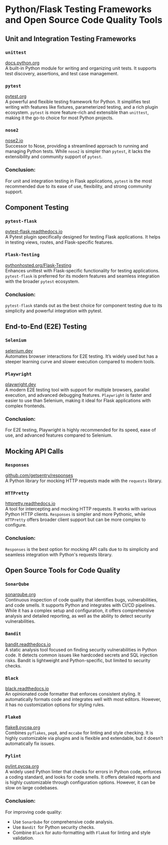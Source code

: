 

# Python/Flask Testing Frameworks and Open Source Code Quality Tools

## Unit and Integration Testing Frameworks

### `unittest`
[docs.python.org](https://docs.python.org)  
A built-in Python module for writing and organizing unit tests. It supports test discovery, assertions, and test case management.

### `pytest`
 [pytest.org](https://pytest.org)  
A powerful and flexible testing framework for Python. It simplifies test writing with features like fixtures, parameterized testing, and a rich plugin ecosystem. `pytest` is more feature-rich and extensible than `unittest`, making it the go-to choice for most Python projects.

### `nose2`
 [nose2.io](https://nose2.io)  
Successor to Nose, providing a streamlined approach to running and managing Python tests. While `nose2` is simpler than `pytest`, it lacks the extensibility and community support of `pytest`.

### Conclusion:
For unit and integration testing in Flask applications, `pytest` is the most recommended due to its ease of use, flexibility, and strong community support.

## Component Testing

### `pytest-flask`
 [pytest-flask.readthedocs.io](https://pytest-flask.readthedocs.io)  
A Pytest plugin specifically designed for testing Flask applications. It helps in testing views, routes, and Flask-specific features.

### `Flask-Testing`
 [pythonhosted.org/Flask-Testing](https://pythonhosted.org/Flask-Testing)  
Enhances unittest with Flask-specific functionality for testing applications. `pytest-flask` is preferred for its modern features and seamless integration with the broader `pytest` ecosystem.

### Conclusion:
`pytest-flask` stands out as the best choice for component testing due to its simplicity and powerful integration with pytest.

## End-to-End (E2E) Testing

### `Selenium`
 [selenium.dev](https://selenium.dev)  
Automates browser interactions for E2E testing. It’s widely used but has a steeper learning curve and slower execution compared to modern tools.

### `Playwright`
 [playwright.dev](https://playwright.dev)  
A modern E2E testing tool with support for multiple browsers, parallel execution, and advanced debugging features. `Playwright` is faster and easier to use than Selenium, making it ideal for Flask applications with complex frontends.

### Conclusion:
For E2E testing, Playwright is highly recommended for its speed, ease of use, and advanced features compared to Selenium.

## Mocking API Calls

### `Responses`
 [github.com/getsentry/responses](https://github.com/getsentry/responses)  
A Python library for mocking HTTP requests made with the `requests` library.

### `HTTPretty`
 [httpretty.readthedocs.io](http://httpretty.readthedocs.io)  
A tool for intercepting and mocking HTTP requests. It works with various Python HTTP clients. `Responses` is simpler and more Pythonic, while `HTTPretty` offers broader client support but can be more complex to configure.

### Conclusion:
`Responses` is the best option for mocking API calls due to its simplicity and seamless integration with Python's requests library.

## Open Source Tools for Code Quality

### `SonarQube`
 [sonarqube.org](https://sonarqube.org)  
Continuous inspection of code quality that identifies bugs, vulnerabilities, and code smells. It supports Python and integrates with CI/CD pipelines. While it has a complex setup and configuration, it offers comprehensive analysis and detailed reporting, as well as the ability to detect security vulnerabilities.

### `Bandit`
 [bandit.readthedocs.io](https://bandit.readthedocs.io)  
A static analysis tool focused on finding security vulnerabilities in Python code. It detects common issues like hardcoded secrets and SQL injection risks. Bandit is lightweight and Python-specific, but limited to security checks.

### `Black`
 [black.readthedocs.io](https://black.readthedocs.io)  
An opinionated code formatter that enforces consistent styling. It automatically formats code and integrates well with most editors. However, it has no customization options for styling rules.

### `Flake8`
 [flake8.pycqa.org](https://flake8.pycqa.org)  
Combines `pyflakes`, `pep8`, and `mccabe` for linting and style checking. It is highly customizable via plugins and is flexible and extendable, but it doesn’t automatically fix issues.

### `Pylint`
[pylint.pycqa.org](https://pylint.pycqa.org)  
A widely used Python linter that checks for errors in Python code, enforces a coding standard, and looks for code smells. It offers detailed reports and is highly customizable through configuration options. However, it can be slow on large codebases.


### Conclusion:
For improving code quality:
  - Use `SonarQube` for comprehensive code analysis.
  - Use `Bandit `for Python security checks.
  - Combine `Black` for auto-formatting with `Flake8` for linting and style validation.


